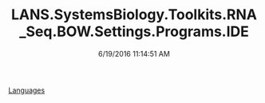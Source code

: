 ﻿---
title: LANS.SystemsBiology.Toolkits.RNA_Seq.BOW.Settings.Programs.IDE
date: 6/19/2016 11:14:51 AM
---

[Languages](T-LANS.SystemsBiology.Toolkits.RNA_Seq.BOW.Settings.Programs.IDE.Languages.html)
